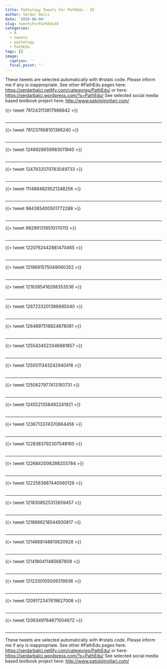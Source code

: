 ```yaml
---
title: Pathology Tweets For PathEdu - 39
author: Serdar Balci
date: '2020-06-04'
slug: tweetsForPathEdu39
categories:
  - R
  - tweets
  - pathology
  - PathEdu
tags: []
image:
  caption: ''
  focal_point: ''
---
```



These tweets are selected automatically with #rstats code. Please inform me if any is inappropriate.
See other #PathEdu pages here: https://serdarbalci.netlify.com/categories/PathEdu/  or here: https://serdarbalci.wordpress.com/?s=PathEdu/ 
See selected social media based textbook project here: http://www.patolojinotlari.com/

{{< tweet 781243113817968642 >}}
<br>
<br>
<hr>
{{< tweet 781237668101386240 >}}
<br>
<br>
<hr>
{{< tweet 1248928659983011840 >}}
<br>
<br>
<hr>
{{< tweet 1247932070783049733 >}}
<br>
<br>
<hr>
{{< tweet 1114884829521248256 >}}
<br>
<br>
<hr>
{{< tweet 984365400501772288 >}}
<br>
<br>
<hr>
{{< tweet 982991318510170113 >}}
<br>
<br>
<hr>
{{< tweet 1220762442881470465 >}}
<br>
<br>
<hr>
{{< tweet 1219691575049060352 >}}
<br>
<br>
<hr>
{{< tweet 1216395416268353536 >}}
<br>
<br>
<hr>
{{< tweet 1267233201396695040 >}}
<br>
<br>
<hr>
{{< tweet 1264897518824878081 >}}
<br>
<br>
<hr>
{{< tweet 1255434523346681857 >}}
<br>
<br>
<hr>
{{< tweet 1250511343242940416 >}}
<br>
<br>
<hr>
{{< tweet 1250827977413193731 >}}
<br>
<br>
<hr>
{{< tweet 1245521358492241921 >}}
<br>
<br>
<hr>
{{< tweet 1236713374370664456 >}}
<br>
<br>
<hr>
{{< tweet 1228383792307548160 >}}
<br>
<br>
<hr>
{{< tweet 1226842006288203784 >}}
<br>
<br>
<hr>
{{< tweet 1222583687440560128 >}}
<br>
<br>
<hr>
{{< tweet 1218308525312659457 >}}
<br>
<br>
<hr>
{{< tweet 1216666218544930817 >}}
<br>
<br>
<hr>
{{< tweet 1214668148810620928 >}}
<br>
<br>
<hr>
{{< tweet 1214180411485687809 >}}
<br>
<br>
<hr>
{{< tweet 1212330105009319936 >}}
<br>
<br>
<hr>
{{< tweet 1209172347619627008 >}}
<br>
<br>
<hr>
{{< tweet 1206349764671004672 >}}
<br>
<br>
<hr>


These tweets are selected automatically with #rstats code. Please inform me if any is inappropriate.
See other #PathEdu pages here: https://serdarbalci.netlify.com/categories/PathEdu/  or here: https://serdarbalci.wordpress.com/?s=PathEdu/ 
See selected social media based textbook project here: http://www.patolojinotlari.com/
